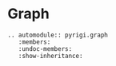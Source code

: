 Graph
=========================

```{eval-rst}
.. automodule:: pyrigi.graph
   :members:
   :undoc-members:
   :show-inheritance:
```